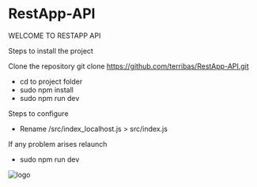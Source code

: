 # RestApp-API

WELCOME TO RESTAPP API

Steps to install the project

Clone the repository git clone https://github.com/terribas/RestApp-API.git
- cd to project folder
- sudo npm install
- sudo npm run dev

Steps to configure
- Rename /src/index_localhost.js > src/index.js

If any problem arises relaunch 
- sudo npm run dev

![logo](https://user-images.githubusercontent.com/73613120/121382246-b1094300-c946-11eb-9e10-391b31647135.png)
